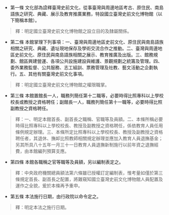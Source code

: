 * 第一條 文化部為詮釋臺灣史前文化，從事臺灣與周邊地區考古、原住民、南島語族之研究、典藏、展示及教育推廣業務，特設國立臺灣史前文化博物館（以下簡稱本館）。

> 釋：明定國立臺灣史前文化博物館之設立目的及隸屬關係。

* 第二條 本館掌理下列事項：一、臺灣與周邊地區史前文化、原住民與南島語族相關之研究、典藏、遺址現地保存及學術交流合作之推動。二、臺灣與周邊地區史前文化、原住民與南島語族相關之展示、教育推廣及出版。三、館務規劃、館區興建營運、各項公共設施建設與維護、景觀規劃之統籌及管理。四、委外業務監督、公共服務、志工組訓、票務管理及社教、藝文活動之企劃執行。五、其他有關臺灣史前文化事項。

> 釋：明定國立臺灣史前文化博物館之權限職掌。

* 第三條 本館置館長一人，職務列簡任第十二職等，必要時得比照專科以上學校校長或教授之資格聘任；副館長一人，職務列簡任第十一職等，必要時得比照副教授之資格聘任。

> 釋：一、明定本館首長、副首長之職稱、官職等及員額。二、本條所稱必要時得比照專科以上學校校長、教授及副教授之資格聘任，係依教育人員任用條例規定辦理。三、本條所定比照專科以上學校校長、教授及副教授之資格聘任者，其退休、撫卹比照教師相關規定辦理並應加入教育人員退撫基金；另其所具八十五年一月三十一日教育人員退撫新制施行以前年資之退撫經費，由本館編列預算支應。

* 第四條 本館各職稱之官等職等及員額，另以編制表定之。

> 釋：中央政府機關總員額法第六條雖已授權訂定編制表，惟考量如僅於第三條規定首長、副首長之配置，將難窺知國立臺灣史前文化博物館人員配置及運作之全貌，爰於本條再予重申。

* 第五條 本法施行日期，由行政院以命令定之。

> 釋：明定本法之施行日期。

